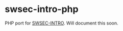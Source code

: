 # swsec-intro-php
PHP port for [SWSEC-INTRO](https://github.com/injcristianrojas/swsec-intro).
Will document this soon.
